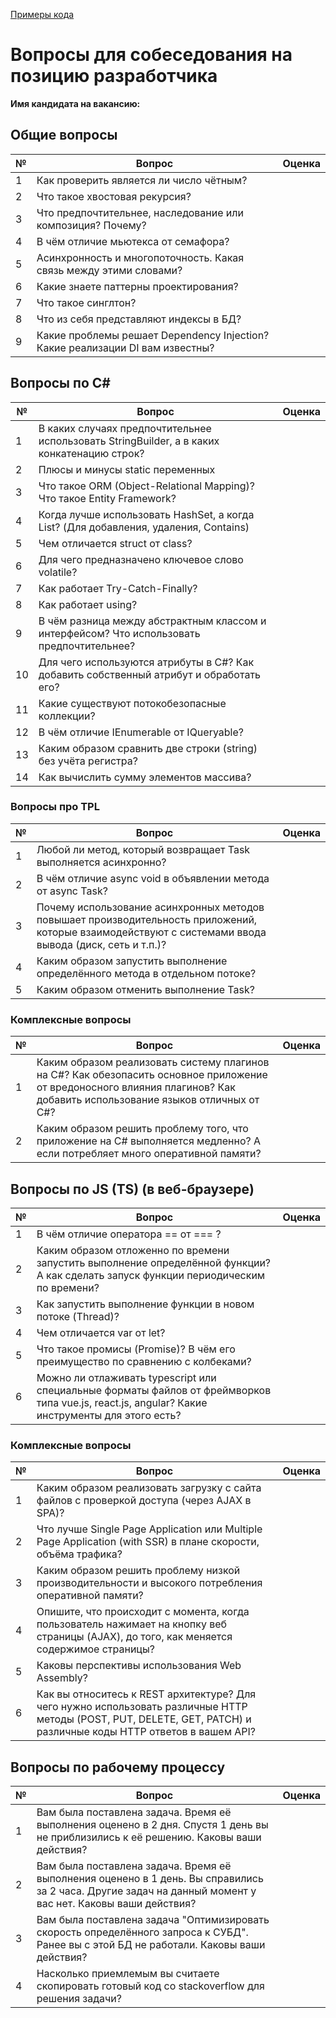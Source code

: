 [Примеры кода](CodeExample.md)
# Вопросы для собеседования на позицию разработчика

**Имя кандидата на вакансию:**

## Общие вопросы

|№|Вопрос|Оценка|
|--- | --- | ---|
|1|Как проверить является ли число чётным?||
|2|Что такое хвостовая рекурсия?||
|3|Что предпочтительнее, наследование или композиция? Почему?||
|4|В чём отличие мьютекса от семафора?||
|5|Асинхронность и многопоточность. Какая связь между этими словами?||
|6|Какие знаете паттерны проектирования?||
|7|Что такое синглтон?||
|8|Что из себя представляют индексы в БД?||
|9|Какие проблемы решает Dependency Injection? Какие реализации DI вам известны?||


## Вопросы по C#

|№|Вопрос|Оценка|
|--- | --- | ---|
|1|В каких случаях предпочтительнее использовать StringBuilder, а в каких конкатенацию строк?||
|2|Плюсы и минусы static переменных||
|3|Что такое ORM (Object-Relational Mapping)? Что такое Entity Framework?||
|4|Когда лучше использовать HashSet<string>, а когда List<string>? (Для добавления, удаления, Contains)||
|5|Чем отличается struct от class?||
|6|Для чего предназначено ключевое слово volatile?||
|7|Как работает Try-Catch-Finally?||
|8|Как работает using?||
|9|В чём разница между абстрактным классом и интерфейсом? Что использовать предпочтительнее?||
|10|Для чего используются атрибуты в C#? Как добавить собственный атрибут и обработать его?||
|11|Какие существуют потокобезопасные коллекции?||
|12|В чём отличие IEnumerable от IQueryable?||
|13|Каким образом сравнить две строки (string) без учёта регистра?||
|14|Как вычислить сумму элементов массива?||
  
### Вопросы про TPL

|№|Вопрос|Оценка|
|--- | --- | ---|
|1|Любой ли метод, который возвращает Task выполняется асинхронно?||
|2|В чём отличие async void в объявлении метода от async Task?||
|3|Почему использование асинхронных методов повышает производительность приложений, которые взаимодействуют с системами ввода вывода (диск, сеть и т.п.)?||
|4|Каким образом запустить выполнение определённого метода в отдельном потоке?||
|5|Каким образом отменить выполнение Task?||

### Комплексные вопросы

|№|Вопрос|Оценка|
|--- | --- | ---|
|1|Каким образом реализовать систему плагинов на C#? Как обезопасить основное приложение от вредоносного влияния плагинов? Как добавить использование языков отличных от C#?||
|2|Каким образом решить проблему того, что приложение на C# выполняется медленно? А если потребляет много оперативной памяти?||

## Вопросы по JS (TS) (в веб-браузере)

|№|Вопрос|Оценка|
|--- | --- | ---|
|1|В чём отличие оператора == от === ?||
|2|Каким образом отложенно по времени запустить выполнение определённой функции? А как сделать запуск функции периодическим по времени?||
|3|Как запустить выполнение функции в новом потоке (Thread)?||
|4|Чем отличается var от let?||
|5|Что такое промисы (Promise)? В чём его преимущество по сравнению с колбеками?||
|6|Можно ли отлаживать typescript или специальные форматы файлов от фреймворков типа vue.js, react.js, angular? Какие инструменты для этого есть?||

### Комплексные вопросы

|№|Вопрос|Оценка|
|--- | --- | ---|
|1|Каким образом реализовать загрузку с сайта файлов с проверкой доступа (через AJAX в SPA)?||
|2|Что лучше Single Page Application или Multiple Page Application (with SSR) в плане скорости, объёма трафика?||
|3|Каким образом решить проблему низкой производительности и высокого потребления оперативной памяти?||
|4|Опишите, что происходит с момента, когда пользователь нажимает на кнопку веб страницы (AJAX), до того, как меняется содержимое страницы?||
|5|Каковы перспективы использования Web Assembly?||
|6|Как вы относитесь к REST архитектуре? Для чего нужно использовать различные HTTP методы (POST, PUT, DELETE, GET, PATCH) и различные коды HTTP ответов в вашем API?||

## Вопросы по рабочему процессу

|№|Вопрос|Оценка|
|--- | --- | ---|
|1|Вам была поставлена задача. Время её выполнения оценено в 2 дня. Спустя 1 день вы не приблизились к её решению. Каковы ваши действия?||
|2|Вам была поставлена задача. Время её выполнения оценено в 1 день. Вы справились за 2 часа. Другие задач на данный момент у вас нет. Каковы ваши действия?||
|3|Вам была поставлена задача "Оптимизировать скорость определённого запроса к СУБД". Ранее вы с этой БД не работали. Каковы ваши действия?||
|4|Насколько приемлемым вы считаете скопировать готовый код со stackoverflow для решения задачи?||
